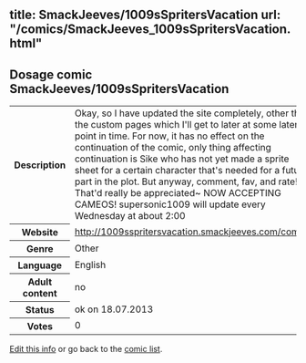 title: SmackJeeves/1009sSpritersVacation
url: "/comics/SmackJeeves_1009sSpritersVacation.html"
---
Dosage comic SmackJeeves/1009sSpritersVacation
-----------------------------------------

<p id="msg"></p>
<script type="text/javascript">
if (window.location.search === '?edit_info_mail=sent_ok') {
  var elem = document.getElementById("msg");
  elem.innerHTML = 'Edited information sucessfully sent for review, which is usually done daily. Thanks!';
  elem.className = 'ok';
}
</script>
<table class="comicinfo">
<tr>
<th>Description</th><td>Okay, so I have updated the site completely, other than the custom pages which I'll get to later at some later point in time. For now, it has no effect on the continuation of the comic, only thing affecting continuation is Sike who has not yet made a sprite sheet for a certain character that's needed for a future part in the plot. But anyway, comment, fav, and rate! That'd really be appreciated~ NOW ACCEPTING CAMEOS! supersonic1009 will update every Wednesday at about 2:00</td>
</tr>
<tr>
<th>Website</th><td><a href="http://1009sspritersvacation.smackjeeves.com/comics/">http://1009sspritersvacation.smackjeeves.com/comics/</a></td>
</tr>
<tr>
<th>Genre</th><td>Other</td>
</tr>
<tr>
<th>Language</th><td>English</td>
</tr>
<tr>
<th>Adult content</th><td>no</td>
</tr>
<tr>
<th>Status</th><td>ok on 18.07.2013</td>
</tr>
<tr>
<th>Votes</th><td>0</td>
</tr>
</table>

[Edit this info](SmackJeeves_1009sSpritersVacation_edit.html) or go back to the [comic list](../comic-index.html).
